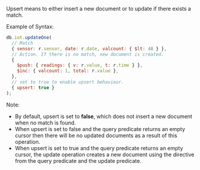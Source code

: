 Upsert means to either insert a new document or to update if there exists a match.

Example of Syntax:

```javascript
db.iot.updateOne(
  // Match
  { sensor: r.sensor, date: r.date, valcount: { $lt: 48 } },
  // Action. If there is no match, new document is created.
  {
    $push: { readings: { v: r.value, t: r.time } },
    $inc: { valcount: 1, total: r.value },
  },
  // set to true to enable upsert behaviour.
  { upsert: true }
);
```

Note:

- By default, upsert is set to **false**, which does not insert a new document when no match is found.
- When upsert is set to false and the query predicate returns an empty cursor then there will be no updated documents as a result of this operation.
- When upsert is set to true and the query predicate returns an empty cursor, the update operation creates a new document using the directive from the query predicate and the update predicate.